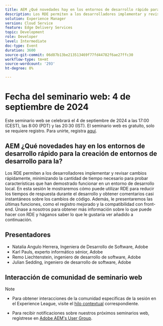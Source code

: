 ```yaml
---
title: AEM ¿Qué novedades hay en los entornos de desarrollo rápido para la creación de entornos de desarrollo para la?
description: Los RDE permiten a los desarrolladores implementar y revisar cambios rápidamente, minimizando la cantidad de tiempo necesario para probar características que han demostrado funcionar en un entorno de desarrollo local. En esta sesión le mostraremos cómo puede utilizar RDE para reducir los tiempos de respuesta durante el desarrollo y obtener comentarios casi instantáneos sobre los cambios de código. Además, le presentaremos las últimas funciones, como el registro mejorado y la compatibilidad con front-end. Únase a nosotros para obtener más información sobre lo que puede hacer con RDE y háganos saber lo que le gustaría ver añadido a continuación.
solution: Experience Manager
version: Cloud Service
feature: Edge Delivery Services
topic: Development
role: Developer
level: Intermediate
doc-type: Event
duration: 3600
source-git-commit: 06d87b13be213513469f77fd44782f6ae27ffc30
workflow-type: tm+mt
source-wordcount: '293'
ht-degree: 0%

---
```


# Fecha del seminario web: 4 de septiembre de 2024

Este seminario web se celebrará el 4 de septiembre de 2024 a las 17:00 (CEST), las 8:00 (PDT) y las 20:30 (IST).
El seminario web es gratuito, solo se requiere registro.
Para unirte, registra [aquí](https://adobe.ly/4cwc5W4).

## AEM ¿Qué novedades hay en los entornos de desarrollo rápido para la creación de entornos de desarrollo para la?

Los RDE permiten a los desarrolladores implementar y revisar cambios rápidamente, minimizando la cantidad de tiempo necesario para probar características que han demostrado funcionar en un entorno de desarrollo local. En esta sesión le mostraremos cómo puede utilizar RDE para reducir los tiempos de respuesta durante el desarrollo y obtener comentarios casi instantáneos sobre los cambios de código. Además, le presentaremos las últimas funciones, como el registro mejorado y la compatibilidad con front-end. Únase a nosotros para obtener más información sobre lo que puede hacer con RDE y háganos saber lo que le gustaría ver añadido a continuación.

## Presentadores

* Natalia Angulo Herrera, Ingeniera de Desarrollo de Software, Adobe
* Karl Pauls, experto informático sénior, Adobe
* Remo Liechtenstein, ingeniero de desarrollo de software, Adobe
* Julian Sedding, ingeniero de desarrollo de software, Adobe

## Interacción de comunidad de seminario web

>[!NOTE]
>
>* Para obtener interacciones de la comunidad específicas de la sesión en el Experience League, visite el [hilo contextual](https://adobe.ly/3M8MFTE) correspondiente.
>
>* Para recibir notificaciones sobre nuestros próximos seminarios web, regístrese en [Adobe AEM&#39;s User Group](https://aem-augs.adobe.com/).
